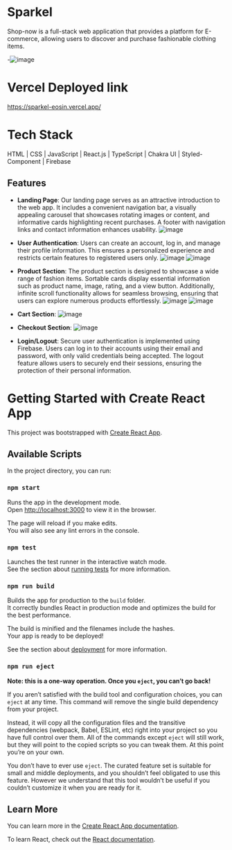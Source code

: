 # Sparkel
Shop-now is a full-stack web application that provides a platform for E-commerce, allowing users to discover and purchase fashionable clothing items.

-![image](https://github.com/kkalyankumar9/loud-weight-1875/assets/112814583/cc0a8796-ba69-40d0-8eeb-b245dd61e749)

# Vercel Deployed link
https://sparkel-eosin.vercel.app/

# Tech Stack
HTML | CSS | JavaScript |  React.js  | TypeScript | Chakra UI | Styled-Component | Firebase 

## Features
- **Landing Page**: Our landing page serves as an attractive introduction to the web app. It includes a convenient navigation bar, a visually appealing carousel that showcases rotating images or content, and informative cards highlighting recent purchases. A footer with navigation links and contact information enhances usability.
![image](https://github.com/kkalyankumar9/loud-weight-1875/assets/112814583/90cc72ac-79b6-4ae8-b5f0-2f7db9c974b2)

- **User Authentication**: Users can create an account, log in, and manage their profile information. This ensures a personalized experience and restricts certain features to registered users only.
  ![image](https://github.com/kkalyankumar9/loud-weight-1875/assets/112814583/150381cf-c187-4d23-a7df-e5d9439e4685)
  ![image](https://github.com/kkalyankumar9/loud-weight-1875/assets/112814583/396a771b-2a48-43eb-939a-0ef0cdf330da)

- **Product Section**: The product section is designed to showcase a wide range of fashion items. Sortable cards display essential information such as product name, image, rating, and a view button. Additionally, infinite scroll functionality allows for seamless browsing, ensuring that users can explore numerous products effortlessly.
 ![image](https://github.com/kkalyankumar9/loud-weight-1875/assets/112814583/84aaea44-ec1a-4cf4-bdf2-1af78f1bc75c)
 ![image](https://github.com/kkalyankumar9/loud-weight-1875/assets/112814583/90cdb2cb-72f9-487a-ac61-44ec4de3dd78)

- **Cart Section**:
  ![image](https://github.com/kkalyankumar9/loud-weight-1875/assets/112814583/2bce50c4-fca7-4b08-b8c5-e482acbc1002)

- **Checkout Section**:
  ![image](https://github.com/kkalyankumar9/loud-weight-1875/assets/112814583/fcb2b331-ba0a-40a1-9050-5805950c00d5)

- **Login/Logout**: Secure user authentication is implemented using Firebase. Users can log in to their accounts using their email and password, with only valid credentials being accepted. The logout feature allows users to securely end their sessions, ensuring the protection of their personal information.

# Getting Started with Create React App

This project was bootstrapped with [Create React App](https://github.com/facebook/create-react-app).

## Available Scripts

In the project directory, you can run:

### `npm start`

Runs the app in the development mode.\
Open [http://localhost:3000](http://localhost:3000) to view it in the browser.

The page will reload if you make edits.\
You will also see any lint errors in the console.

### `npm test`

Launches the test runner in the interactive watch mode.\
See the section about [running tests](https://facebook.github.io/create-react-app/docs/running-tests) for more information.

### `npm run build`

Builds the app for production to the `build` folder.\
It correctly bundles React in production mode and optimizes the build for the best performance.

The build is minified and the filenames include the hashes.\
Your app is ready to be deployed!

See the section about [deployment](https://facebook.github.io/create-react-app/docs/deployment) for more information.

### `npm run eject`

**Note: this is a one-way operation. Once you `eject`, you can’t go back!**

If you aren’t satisfied with the build tool and configuration choices, you can `eject` at any time. This command will remove the single build dependency from your project.

Instead, it will copy all the configuration files and the transitive dependencies (webpack, Babel, ESLint, etc) right into your project so you have full control over them. All of the commands except `eject` will still work, but they will point to the copied scripts so you can tweak them. At this point you’re on your own.

You don’t have to ever use `eject`. The curated feature set is suitable for small and middle deployments, and you shouldn’t feel obligated to use this feature. However we understand that this tool wouldn’t be useful if you couldn’t customize it when you are ready for it.

## Learn More

You can learn more in the [Create React App documentation](https://facebook.github.io/create-react-app/docs/getting-started).

To learn React, check out the [React documentation](https://reactjs.org/).





<!-- https://i.ibb.co/6ZTK02S/Final-logo.png     <----  logo -->
